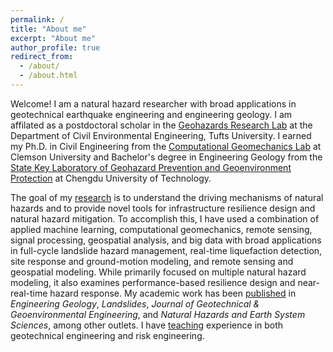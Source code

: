 ```yaml
---
permalink: /
title: "About me"
excerpt: "About me"
author_profile: true
redirect_from: 
  - /about/
  - /about.html
---
```


Welcome! I am a natural hazard researcher with broad applications in geotechnical earthquake engineering and engineering geology. I am affilated as a postdoctoral scholar in the [Geohazards Research Lab](https://sites.tufts.edu/geohazards/) at the Department of Civil Environmental Engineering, Tufts University. I earned my Ph.D. in Civil Engineering from the [Computational Geomechanics Lab](https://cecas.clemson.edu/geomechanics/) at Clemson University and Bachelor's degree in Engineering Geology from the [State Key Laboratory of Geohazard Prevention and Geoenvironment Protection](http://www.sklgp.cdut.edu.cn) at  Chengdu University of Technology. 

The goal of my [research](research) is to understand the driving mechanisms of natural hazards and to provide novel tools for infrastructure resilience design and natural hazard mitigation. To accomplish this, I have used a combination of applied machine learning, computational geomechanics, remote sensing, signal processing, geospatial analysis, and big data with broad applications in full-cycle landslide hazard management, real-time liquefaction detection, site response and ground-motion modeling, and remote sensing and geospatial modeling. While primarily focused on multiple natural hazard modeling, it also examines performance-based resilience design and near-real-time hazard response. My academic work has been [published](publications) in *Engineering Geology*, *Landslides*, *Journal of Geotechnical & Geoenvironmental Engineering*, and *Natural Hazards and Earth System Sciences*, among other outlets. I have [teaching](teaching) experience in both geotechnical engineering and risk engineering.